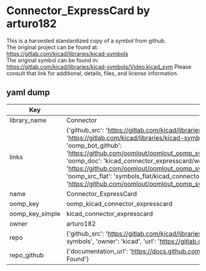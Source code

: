 # Connector_ExpressCard by arturo182  
This is a harvested standardized copy of a symbol from github.  
The original project can be found at:  
https://gitlab.com/kicad/libraries/kicad-symbols  
The original symbol can be found in:
https://gitlab.com/kicad/libraries/kicad-symbols/Video.kicad_sym
Please consult that link for additional, details, files, and license information.  
## yaml dump  
| Key | Value |  
| --- | --- |  
| library_name | Connector |  
| links | {'github_src': 'https://gitlab.com/kicad/libraries/kicad-symbols/Video.kicad_sym', 'github_src_repo': 'https://gitlab.com/kicad/libraries/kicad-symbols', 'oomp_bot': 'kicad_connector_expresscard/working', 'oomp_bot_github': 'https://github.com/oomlout/oomlout_oomp_symbol_bot/tree/main/kicad_connector_expresscard/working', 'oomp_doc': 'kicad_connector_expresscard/working', 'oomp_doc_github': 'https://github.com/oomlout/oomlout_oomp_symbol_doc/tree/main/kicad_connector_expresscard/working', 'oomp_src_flat': 'symbols_flat/kicad_connector_expresscard/working', 'oomp_src_flat_github': 'https://github.com/oomlout/oomlout_oomp_symbol_src/tree/main/kicad_connector_expresscard/working'} |  
| name | Connector_ExpressCard |  
| oomp_key | oomp_kicad_connector_expresscard |  
| oomp_key_simple | kicad_connector_expresscard |  
| owner | arturo182 |  
| repo | {'github_src': 'https://gitlab.com/kicad/libraries/kicad-symbols/Video.kicad_sym', 'name': 'libraries/kicad-symbols', 'owner': 'kicad', 'url': 'https://gitlab.com/kicad/libraries/kicad-symbols'} |  
| repo_github | {'documentation_url': 'https://docs.github.com/rest/repos/repos#get-a-repository', 'message': 'Not Found'} |  


